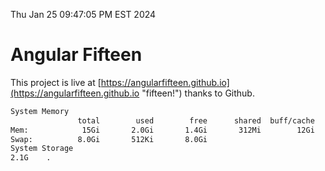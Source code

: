 Thu Jan 25 09:47:05 PM EST 2024

# Angular Fifteen


This project is live at [https://angularfifteen.github.io](https://angularfifteen.github.io "fifteen!") thanks to Github.

```bash
System Memory
               total        used        free      shared  buff/cache   available
Mem:            15Gi       2.0Gi       1.4Gi       312Mi        12Gi        13Gi
Swap:          8.0Gi       512Ki       8.0Gi
System Storage
2.1G	.
```
```bash
